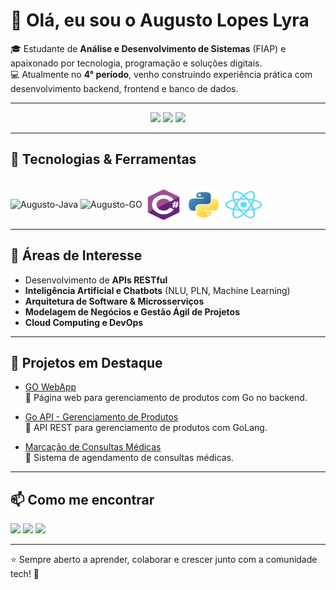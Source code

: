 # 👋 Olá, eu sou o Augusto Lopes Lyra  

🎓 Estudante de **Análise e Desenvolvimento de Sistemas** (FIAP) e apaixonado por tecnologia, programação e soluções digitais.  
💻 Atualmente no **4° período**, venho construindo experiência prática com desenvolvimento backend, frontend e banco de dados.  

---
<div align="center">
  <img src="https://github-readme-stats.vercel.app/api?username=lopeslyra10&theme=tokyonight&show_icons=true&hide_border=true&count_private=true"/>
  <img src="https://github-readme-stats.vercel.app/api/top-langs/?username=lopeslyra10&theme=tokyonight&show_icons=true&hide_border=true&layout=compact" 
    width="350""/>
  <img src="https://streak-stats.demolab.com?user=lopeslyra10&theme=tokyonight&hide_border=true"/>
</div>


---
## 🚀 Tecnologias & Ferramentas
<div style="display: inline_block"><br>
  <img align="center" alt="Augusto-Java" height="50" width="60" src="https://cdn.jsdelivr.net/gh/devicons/devicon@latest/icons/java/java-original.svg">   
  <img align="center" alt="Augusto-GO" height="50" width="60" src="https://cdn.jsdelivr.net/gh/devicons/devicon@latest/icons/go/go-original-wordmark.svg"> 
  <img align="center" alt="Augusto-Csharp" height="50" width="60" src="https://raw.githubusercontent.com/devicons/devicon/master/icons/csharp/csharp-original.svg">
  <img align="center" alt="Augusto-Python" height="50" width="60" src="https://raw.githubusercontent.com/devicons/devicon/master/icons/python/python-original.svg">
  <img align="center" alt="Augusto-React" height="50" width="60" src="https://raw.githubusercontent.com/devicons/devicon/master/icons/react/react-original.svg">
</div>

---

## 📌 Áreas de Interesse

- Desenvolvimento de **APIs RESTful**  
- **Inteligência Artificial e Chatbots** (NLU, PLN, Machine Learning)  
- **Arquitetura de Software & Microsserviços**  
- **Modelagem de Negócios e Gestão Ágil de Projetos**  
- **Cloud Computing e DevOps**  

---

## 📂 Projetos em Destaque

- [GO WebApp](https://github.com/AugustoPersonalProjects/go-webApp)  
  🛒 Página web para gerenciamento de produtos com Go no backend.  

- [Go API - Gerenciamento de Produtos](https://github.com/lopeslyra10/go-api)  
  🔧 API REST para gerenciamento de produtos com GoLang.  

- [Marcação de Consultas Médicas](https://github.com/lopeslyra10/marcacaoDeConsultasMedicas)  
  🏥 Sistema de agendamento de consultas médicas.  

---

## 📫 Como me encontrar

<div> 
  <a href="https://instagram.com/lopeslyra" target="_blank"><img src="https://img.shields.io/badge/-Instagram-%23E4405F?style=for-the-badge&logo=instagram&logoColor=white" target="_blank"></a>
  <a href = "mailto:contato@augustolopeslyra.com"><img src="https://img.shields.io/badge/-Gmail-%23333?style=for-the-badge&logo=gmail&logoColor=white" target="_blank"></a>
  <a href= "https://www.linkedin.com/in/augusto-lopes-lyra" target="_blank"><img src="https://img.shields.io/badge/-LinkedIn-%230077B5?style=for-the-badge&logo=linkedin&logoColor=white" target="_blank"></a> 
</div>

---

⭐ Sempre aberto a aprender, colaborar e crescer junto com a comunidade tech! 🚀
